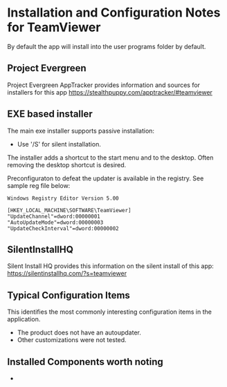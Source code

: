 # Installation and Configuration Notes for TeamViewer

By default the app will install into the user programs folder by default.

## Project Evergreen
Project Evergreen AppTracker provides information and sources for installers for this app https://stealthpuppy.com/apptracker/#teamviewer 

## EXE based installer


The main exe installer supports passive installation:
* Use '/S' for silent installation.

The installer adds a shortcut to the start menu and to the desktop.  Often removing the desktop shortcut is desired.

Preconfiguraton to defeat the updater is available in the registry.  See sample reg file below:

```reg
Windows Registry Editor Version 5.00

[HKEY_LOCAL_MACHINE\SOFTWARE\TeamViewer]
"UpdateChannel"=dword:00000001
"AutoUpdateMode"=dword:00000003
"UpdateCheckInterval"=dword:00000002
```

## SilentInstallHQ
Silent Install HQ provides this information on the silent install of this app: https://silentinstallhq.com/?s=teamviewer  

## Typical Configuration Items 

This identifies the most commonly interesting configuration items in the application.

* The product does not have an autoupdater.
* Other customizations were not tested.

## Installed Components worth noting

* 